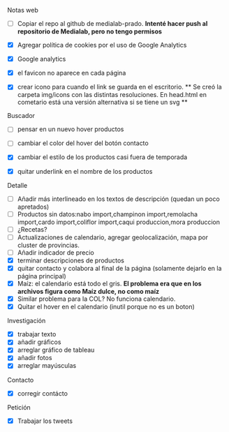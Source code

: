 
Notas web
- [ ] Copiar el repo al github de medialab-prado. **Intenté hacer push al repositorio de Medialab, pero no tengo permisos**
- [x] Agregar política de cookies por el uso de Google Analytics
- [x] Google analytics
- [x] el favicon no aparece en cada página
- [x] crear icono para cuando el link se guarda en el escritorio. ** Se creó la carpeta img/icons con las distintas resoluciones. En head.html en cometario está una versión alternativa si se tiene un svg **


Buscador
- [ ] pensar en un nuevo hover productos
- [ ] cambiar el color del hover del botón contacto
- [x] cambiar el estilo de los productos casi fuera de temporada
- [x] quitar underlink en el nombre de los productos


Detalle
- [ ] Añadir más interlineado en los textos de descripción (quedan un poco apretados)
- [ ] Productos sin datos:nabo import,champinon import,remolacha import,cardo import,coliflor import,caqui produccion,mora produccion
- [ ] ¿Recetas?
- [ ] Actualizaciones de calendario, agregar geolocalización, mapa por cluster de provincias.
- [ ] Añadir indicador de precio
- [X] terminar descripciones de productos
- [x] quitar contacto y colabora al final de la página (solamente dejarlo en la página principal)
- [x] Maíz: el calendario está todo el gris. **El problema era que en los archivos figura como Maíz dulce, no como maíz**
- [x] Similar problema para la COL? No funciona calendario.
- [x] Quitar el hover en el calendario (inutil porque no es un boton)

Investigación
- [x] trabajar texto
- [x] añadir gráficos
- [x] arreglar gráfico de tableau
- [x] añadir fotos
- [x] arreglar mayúsculas

Contacto
- [x] corregir contácto

Petición
- [x] Trabajar los tweets
